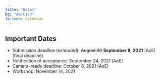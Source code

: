 ```yaml
---
title: "Dates"
bg: "#B7C19D"
fa-icon: calendar
---
```


## Important Dates 

- Submission deadline (extended): ~~August 30~~ **September 8, 2021** (AoE) (final deadline)
- Notification of acceptance: September 24, 2021 (AoE)
- Camera-ready deadline: October 8, 2021 (AoE)
- Workshop: November 14, 2021

